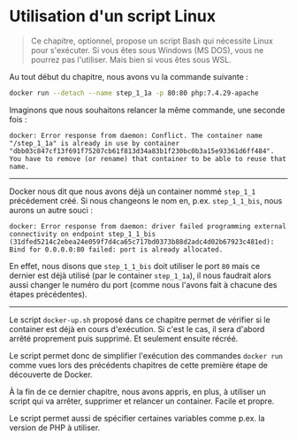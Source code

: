 # Utilisation d'un script Linux

> Ce chapitre, optionnel, propose un script Bash qui nécessite Linux pour s'exécuter. Si vous êtes sous Windows (MS DOS), vous ne pourrez pas l'utiliser. Mais bien si vous êtes sous WSL.

Au tout début du chapitre, nous avons vu la commande suivante :

```bash
docker run --detach --name step_1_1a -p 80:80 php:7.4.29-apache
```

Imaginons que nous souhaitons relancer la même commande, une seconde fois :

```text
docker: Error response from daemon: Conflict. The container name "/step_1_1a" is already in use by container "dbb03c847cf13f691f75207cb61f813d34a83b1f230bc0b3a15e93361d6ff484". You have to remove (or rename) that container to be able to reuse that name.
```

----

Docker nous dit que nous avons déjà un container nommé `step_1_1` précédement créé. Si nous changeons le nom en, p.ex. `step_1_1_bis`, nous aurons un autre souci :

```text
docker: Error response from daemon: driver failed programming external connectivity on endpoint step_1_1_bis (31dfed5214c2ebea24e059f7d4ca65c717bd0373b88d2adc4d02b67923c481ed): Bind for 0.0.0.0:80 failed: port is already allocated.
```

En effet, nous disons que `step_1_1_bis` doit utiliser le port `80` mais ce dernier est déjà utilisé (par le container `step_1_1a`), il nous faudrait alors aussi changer le numéro du port (comme nous l'avons fait à chacune des étapes précédentes).

----

Le script `docker-up.sh` proposé dans ce chapitre permet de vérifier si le container est déjà en cours d'exécution. Si c'est le cas, il sera d'abord arrêté proprement puis supprimé. Et seulement ensuite récréé.

Le script permet donc de simplifier l'exécution des commandes `docker run` comme vues lors des précédents chapitres de cette première étape de découverte de Docker.

À la fin de ce dernier chapitre, nous avons appris, en plus, à utiliser un script qui va arrêter, supprimer et relancer un container. Facile et propre.

Le script permet aussi de spécifier certaines variables comme p.ex. la version de PHP à utiliser.
